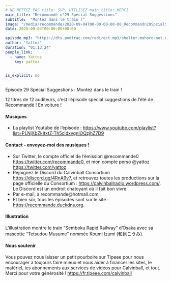```yaml
---
# NE METTEZ PAS title: SVP. UTILISEZ main_title: MERCI.
main_title: "Recommandé n°29 Spécial Suggestions"
subtitle:  "Montez dans le train !"
image: "/media/recommande/2020-09-04T00-00-00-00-00_Recommandn29SpcialSuggestions.jpg"
date: 2020-09-04T00:00:00+00:00

episode_mp3: "https://dts.podtrac.com/redirect.mp3/shelter.mahoro-net.org/~yattoz/recommande/episodes/episode29.mp3"
author: "Yattoz"
duration: "01:13:24"
people_link: 
  - name: Yattoz
    key: yattoz


is_explicit: no
---
```


<PodcastHeader/>

<!-- ECRIRE LA DESCRIPTION DE L'EPISODE SOUS CETTE LIGNE -->


 Episode 29 Spécial Suggestions : Montez dans le train ! 

<p>12 titres de 12 auditeurs, c’est l’épisode spécial suggestions de l’été de Recommandé ! En voiture !</p>

<h4>Musiques</h4>

<ul>
  <li>La playlist Youtube de l’épisode : <a href="https://www.youtube.com/playlist?list=PLNjXbZkItxtZ-Th5cIdxvgnIOQzjhZ7D9" rel="nofollow">https://www.youtube.com/playlist?list=PLNjXbZkItxtZ-Th5cIdxvgnIOQzjhZ7D9</a></li>
</ul>

<h4>Contact - envoyez-moi des musiques !</h4>

<ul>
  <li>Sur Twitter, le compte officiel de l’émission @recommande0 <a href="https://twitter.com/recommande0" rel="nofollow">https://twitter.com/recommande0</a>, et mon compte perso @yattoz <a href="https://twitter.com/yattoz" rel="nofollow">https://twitter.com/yattoz</a></li>
  <li>Rejoignez le Discord du Calvinball Consortium <a href="https://discord.gg/4RnA9v7" rel="nofollow">https://discord.gg/4RnA9v7</a>, et retrouvez toutes les productions sur la page officielle du Consortium : <a href="https://calvinballradio.wordpress.com/" rel="nofollow">https://calvinballradio.wordpress.com/</a>. Le Discord est un endroit chatoyant où il fait bon vivre.</li>
  <li>Par e-mail, à recommande@hotmail.com;</li>
  <li>Et bien sûr, tous les épisodes sont sur le site : <a href="https://recommande.duckdns.org" rel="nofollow">https://recommande.duckdns.org</a>.</li>
</ul>

<h4>Illustration</h4>

<p>L’illustration montre le train “Semboku Rapid Railway” d’Osaka avec sa mascotte “Tetsudou Musume” nommée Koumi Izumi (和泉こうみ).</p>

<h4>Nous soutenir</h4>

<p>Vous pouvez nous laisser un petit pourboire sur Tipeee pour nous encourager à toujours faire mieux et nous aider à financer les sites, le matériel, les abonnements aux services de vidéos pour Calvinball, et tout. Merci pour votre générosité ! <a href="https://fr.tipeee.com/calvinball" rel="nofollow">https://fr.tipeee.com/calvinball</a></p>



